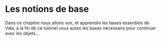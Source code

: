 # Les notions de base

Dans ce chapitre nous allons voir, et apprendre les bases essentiels de Vala, à la fin de ce tutoriel vous aurez les bases nécessaire pour continuer avec les objets...

